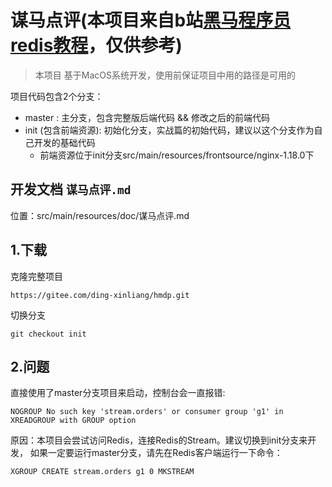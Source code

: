 # 谋马点评(本项目来自b站[黑马程序员](https://space.bilibili.com/37974444)[redis教程](https://www.bilibili.com/video/BV1cr4y1671t)，仅供参考)
> 本项目 基于MacOS系统开发，使用前保证项目中用的路径是可用的

项目代码包含2个分支：
- master : 主分支，包含完整版后端代码 && 修改之后的前端代码
- init (包含前端资源): 初始化分支，实战篇的初始代码，建议以这个分支作为自己开发的基础代码
  - 前端资源位于init分支src/main/resources/frontsource/nginx-1.18.0下

## 开发文档 `谋马点评.md`
位置：src/main/resources/doc/谋马点评.md

## 1.下载
克隆完整项目
```git
https://gitee.com/ding-xinliang/hmdp.git
```
切换分支
```git
git checkout init
```

## 2.问题
直接使用了master分支项目来启动，控制台会一直报错:
```
NOGROUP No such key 'stream.orders' or consumer group 'g1' in XREADGROUP with GROUP option
```
原因：本项目会尝试访问Redis，连接Redis的Stream。建议切换到init分支来开发，
如果一定要运行master分支，请先在Redis客户端运行一下命令：
```shell
XGROUP CREATE stream.orders g1 0 MKSTREAM 
```